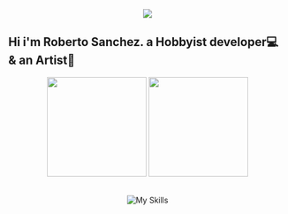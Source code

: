 <div align="center">
<img align="center" src="https://user-images.githubusercontent.com/88680048/146084555-ac19e972-5654-4e37-8b06-50afe1996f9e.gif"></img>
</div>

## Hi i'm Roberto Sanchez. a Hobbyist developer💻 & an Artist🎨

<div align="center">
  <img height="180em" src="https://github-readme-stats.vercel.app/api?username=rjscdev&show_icons=true&theme=tokyonight&include_all_commits=true&count_private=true"/>
  <img height="180em" src="https://github-readme-stats.vercel.app/api/top-langs/?username=rjscdev&layout=compact&langs_count=7&theme=tokyonight"/>
</div>
<div align="center" style="display: inline_block"><br>
  
  ![My Skills](https://skillicons.dev/icons?i=py,js,html,css,md,vim,git,github,blender,linux)

</div>

